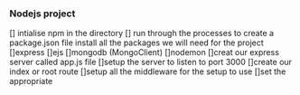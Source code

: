### Nodejs project
[] intialise npm in the directory
[] run through the processes to create a package.json file
install all the packages we will need for the project
    []express
    []ejs
    []mongodb (MongoClient)
    []nodemon
[]creat our express server called app.js file
[]setup the server to listen to port 3000
[]create our index or root route
[]setup all the middleware for the setup to use
[]set the appropriate